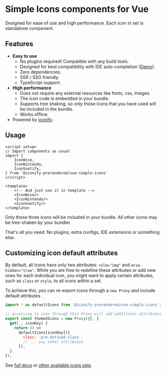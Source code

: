 # Simple Icons components for Vue

Designed for ease of use and high performance. Each icon in set is standalone
component.

## Features

- **Easy to use**
  - No plugins required! Compatible with any build tools.
  - Designed for best compatibility with IDE auto-completion
    ([Demo](https://twitter.com/alex_kozack/status/1560608558127140865)).
  - Zero dependencies.
  - SSR / SSG friendly.
  - TypeScript support.
- **High performance**
  - Does not require any external resources like fonts, css, images.
  - The icon code is embedded in your bundle.
  - Supports tree shaking, so only those icons that you have used will be
    included in the bundle.
  - Works offline.
- Powered by [iconify](https://iconify.design/).

## Usage

```vue
<script setup>
// Import components as usual
import {
	IconWise,
	IconNintendo,
	IconVuetify,
} from '@iconify-prerendered/vue-simple-icons'
</script>

<template>
	<!-- And just use it in template -->
  	<IconWise/>
	<IconNintendo/>
	<IconVuetify/>
</template>
```

Only these three icons will be included in your bundle. All other icons may be
tree-shaken by your bundler.

That's all you need. No plugins, extra configs, IDE extensions or something
else.

## Customizing icon default attributes

By default, all icons have only two attributes: `role="img"` and
`aria-hidden="true"`. While you are free to redefine these attributes or add new
ones for each individual icon, you might want to apply certain attributes, such
as `class` or `style`, to all icons within a set.

To achieve this, you can re-export icons through a `new Proxy` and include
default attributes

```javascript
import * as defaultIcons from '@iconify-prerendered/vue-simple-icons';

// accessing to icon through this Proxy will add additional attributes
export const themedIcons = new Proxy({}, {
  get(_, iconKey) {
    return () =>
      defaultIcons[iconKey]({
        class: 'pre-defined-class',
        // ... any other attributes
      });
  },
});
```

See [full docs](https://github.com/cawa-93/iconify-prerendered/#readme) or
[other available icons sets](https://github.com/cawa-93/iconify-prerendered/#available-icons-sets).
